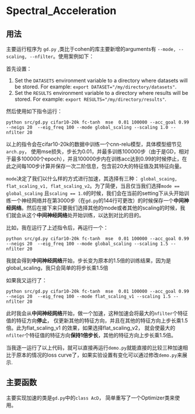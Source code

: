 # Spectral_Acceleration

## 用法
主要运行程序为 `gd.py` ,类比于cohen的库主要新增的arguments有 `--mode, --scaling, --nfilter`。使用案例如下：

首先设置：
1. Set the `DATASETS` environment variable to a directory where datasets will be stored.
 For example: `export DATASET="/my/directory/datasets"`.
2. Set the `RESULTS` environment variable to a directory where results will be stored.
 For example: `export RESULTS="/my/directory/results"`.
 
 然后使用如下指令运行：

```
python src/gd.py cifar10-20k fc-tanh  mse  0.01 100000 --acc_goal 0.99 --neigs 20  --eig_freq 100 --mode global_scaling --scaling 1.0 --nfilter 20
``` 
以上的指令会在cifar10-20k的数据中训练一个cnn-relu模型，具体模型细节见`arch.py`， 使用mse损失，步长为0.01，并最多训练100000步（由于是GD，相对于最多100000个epoch），并且100000步内在训练acc达到0.99的时候停止，在此之间每100步计算并保存一次二阶信息，包含前20大的特征值及其特征向量。

`mode`决定了我们以什么样的方式进行加速，其选择有三种： `global_scaing, flat_scaling_v1, flat_scaling_v2`。为了简便，当且仅当我们选择`mode == global_scaling` 且`scaling == 1.0`的时候，我们会在当前的setting下从头开始训练一个神经网络并在第3000步（在`gd.py`的144行可更改）的时候保存一个**中间神经网络**。然后在接下来只要我们选择其他的mode或者其他的scaling的时候，我们就会从这个**中间神经网络**处开始训练，以达到对比的目的。

比如，我在运行了上述指令后，再运行一个：
```
python src/gd.py cifar10-20k fc-tanh  mse  0.01 100000 --acc_goal 0.99 --neigs 20  --eig_freq 100 --mode global_scaling --scaling 1.5 --nfilter 20
``` 
我就会得到**中间神经网络**开始，步长变为原本的1.5倍的训练结果，因为是global_scaling，我只会简单的将步长乘1.5倍

如果我又运行了：
```
python src/gd.py cifar10-20k fc-tanh  mse  0.01 100000 --acc_goal 0.99 --neigs 20  --eig_freq 100 --mode flat_scaling_v1 --scaling 1.5 --nfilter 20
``` 
此时我会从**中间神经网络**开始，做一个加速，这种加速会将最大的`nfilter`个特征值的特征方向**停止**， 仅更新其他的特征方向，并且在其他的特征方向上步长乘1.5倍。此为flat_scaling_v1 的效果，如果选择flat_scaling_v2， 就会使最大的`nfilter`个特征值的特征方向**保持1倍步长**，其他的特征方向上步长乘1.5倍。

当我逐一运行了以上代码，就可以直接再运行`demo.py`就能直接的比较三种加速相比于原本的情况的loss curve了，如果实验设置有变化可以通过修改`demo.py`来展示.

## 主要函数

主要实现加速的类是`gd.py`中的`class AcD`， 简单重写了一个Optimizer类来使用。